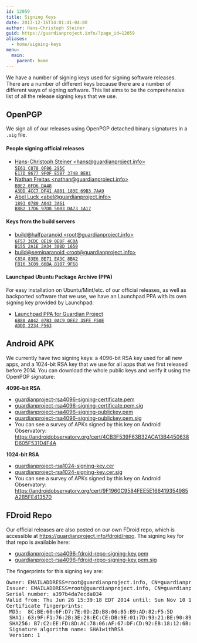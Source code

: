 ```yaml
---
id: 12059
title: Signing Keys
date: 2013-12-16T14:01:41-04:00
author: Hans-Christoph Steiner
guid: https://guardianproject.info/?page_id=12059
aliases:
  - home/signing-keys
menu:
  main:
    parent: home
---
```


We have a number of signing keys used for signing software releases. There are a number of different keys because there are a number of different ways of signing software. This list aims to be the comprehensive list of all the release signing keys that we use.

## OpenPGP

We sign all of our releases using OpenPGP detached binary signatures in a `.sig` file.

#### People signing official releases

  * <a href="http://pool.sks-keyservers.net/pks/lookup?op=vindex&search=0x9F0FE587374bbe81" target="_blank">Hans-Christoph Steiner <&#104;&#x61;&#110;&#x73;&#64;&#x67;&#117;&#x61;&#114;&#x64;&#105;&#x61;&#110;&#x70;&#114;&#x6f;&#106;&#x65;&#99;&#x74;&#46;&#x69;&#110;&#x66;&#111;><br /><code>5E61 C878 0F86 295C E17D 8677 9F0F E587 374B BE81</code></a>
  * <a href="http://pool.sks-keyservers.net/pks/lookup?op=vindex&search=0xA801183E69B37AA9" target="_blank">Nathan Freitas <&#x6e;a&#x74;&#x68;a&#x6e;&#64;g&#x75;&#97;r&#x64;i&#x61;&#x6e;p&#x72;&#111;j&#x65;&#99;t&#x2e;i&#x6e;&#x66;o><br /><code>BBE2 0FD6 DA48 A3DD 4CC7  DF41 A801 183E 69B3 7AA9</code></a>
  * <a href="http://pool.sks-keyservers.net/pks/lookup?op=vindex&search=0x97d05003da731a17" target="_blank">Abel Luck <&#x61;&#x62;&#101;l&#64;g&#x75;&#x61;&#x72;&#100;ia&#x6e;&#x70;&#x72;&#111;je&#x63;&#x74;&#x2e;&#105;nf&#x6f;><br /><code>1893 0780 A043 3A61 B8B2  17D6 97D0 5003 DA73 1A17</code></a>

#### Keys from the build servers

  * <a href="http://pool.sks-keyservers.net/pks/lookup?op=vindex&search=0x2A1E2A34308D1650" target="_blank">build@halfparanoid <root&#64;&#103;&#x75;&#x61;&#x72;&#x64;&#x69;&#x61;nproj&#101;&#99;&#x74;&#x2e;&#x69;&#x6e;&#x66;&#x6f;><br /><code>6F57 3CDC 0E19 0E0F 4C0A  B155 2A1E 2A34 308D 1650</code></a>
  * <a href="http://pool.sks-keyservers.net/pks/lookup?op=vindex&search=0x3C0966BA81079F68" target="_blank">build@semiparanoid <&#x72;&#x6f;ot&#x40;&#x67;&#117;ar&#x64;&#x69;&#97;np&#x72;&#x6f;&#106;ec&#x74;&#x2e;in&#x66;&#x6f;><br /><code>C85A 83E6 BE71 EA3C 8BA2  FB16 3C09 66BA 8107 9F68</code></a>

#### Launchpad Ubuntu Package Archive (PPA)

For easy installation on Ubuntu/Mint/etc. of our official releases, as well as backported software that we use, we have an Launchpad PPA with its own signing key provided by Launchpad:

  * <a href="http://pool.sks-keyservers.net/pks/lookup?op=vindex&search=0xF50EADDD2234F563" target="_blank">Launchpad PPA for Guardian Project<br /><code>6B80 A842 07B3 0AC9 DEE2  35FE F50E ADDD 2234 F563</code></a>

## Android APK

We currently have two signing keys: a 4096-bit RSA key used for all new apps, and a 1024-bit RSA key that we use for all apps that we first released before 2014. You can download the whole public keys and verify it using the OpenPGP signature:

**4096-bit RSA**

  * [guardianproject-rsa4096-signing-certificate.pem](https://guardianproject.info/releases/guardianproject-rsa4096-signing-certificate.pem)
  * [guardianproject-rsa4096-signing-certificate.pem.sig](https://guardianproject.info/releases/guardianproject-rsa4096-signing-certificate.pem.sig)
  * [guardianproject-rsa4096-signing-publickey.pem](https://guardianproject.info/releases/guardianproject-rsa4096-signing-publickey.pem)
  * [guardianproject-rsa4096-signing-publickey.pem.sig](https://guardianproject.info/releases/guardianproject-rsa4096-signing-publickey.pem.sig)
  * You can see a survey of APKs signed by this key on Android Observatory:  
    <a href="https://androidobservatory.org/cert/4CB3F539F63B32ACA13B4450638D605F531D4F4A" target="_blank">https://androidobservatory.org/cert/4CB3F539F63B32ACA13B4450638D605F531D4F4A</a> 

**1024-bit RSA**

  * [guardianproject-rsa1024-signing-key.cer](https://guardianproject.info/releases/guardianproject-rsa1024-signing-key.cer)
  * [guardianproject-rsa1024-signing-key.cer.sig](https://guardianproject.info/releases/guardianproject-rsa1024-signing-key.cer.sig)
  * You can see a survey of APKs signed by this key on Android Observatory:  
    <a href="https://androidobservatory.org/cert/9F1960C9584FEE5E166419354985A2B5FE413570" target="_blank">https://androidobservatory.org/cert/9F1960C9584FEE5E166419354985A2B5FE413570</a> 

## FDroid Repo

Our official releases are also posted on our own FDroid repo, which is accessible at <https://guardianproject.info/fdroid/repo>. The signing key for that repo is available here:

  * [guardianproject-rsa4096-fdroid-repo-signing-key.pem](https://guardianproject.info/releases/guardianproject-rsa4096-fdroid-repo-signing-key.pem)
  * [guardianproject-rsa4096-fdroid-repo-signing-key.pem.sig](https://guardianproject.info/releases/guardianproject-rsa4096-fdroid-repo-signing-key.pem.sig)

The fingerprints for this signing key are:

<pre>Owner: &#69;&#x4d;&#65;&#x49;&#76;&#x41;D&#x44;R&#x45;S&#x53;=&#x72;o&#x6f;t&#x40;g&#x75;a&#x72;d&#105;&#x61;&#110;&#x70;&#114;&#x6f;&#106;&#x65;c&#x74;.&#x69;n&#x66;o, CN=guardianproject.info, O=Guardian Project, OU=FDroid Repo, L=New York, ST=New York, C=US
Issuer: &#69;&#x4d;&#65;&#x49;L&#x41;D&#x44;R&#x45;S&#x53;=&#x72;o&#111;&#x74;&#64;&#x67;&#117;&#x61;r&#x64;i&#x61;n&#x70;r&#x6f;j&#x65;c&#116;&#x2e;&#105;&#x6e;f&#x6f;, CN=guardianproject.info, O=Guardian Project, OU=FDroid Repo, L=New York, ST=New York, C=US
Serial number: a397b4da7ecda034
Valid from: Thu Jun 26 15:39:18 EDT 2014 until: Sun Nov 10 14:39:18 EST 2041
Certificate fingerprints:
 MD5:  8C:BE:60:6F:D7:7E:0D:2D:B8:06:B5:B9:AD:82:F5:5D
 SHA1: 63:9F:F1:76:2B:3E:28:EC:CE:DB:9E:01:7D:93:21:BE:90:89:CD:AD
 SHA256: B7:C2:EE:FD:8D:AC:78:06:AF:67:DF:CD:92:EB:18:12:6B:C0:83:12:A7:F2:D6:F3:86:2E:46:01:3C:7A:61:35
 Signature algorithm name: SHA1withRSA
 Version: 1
</pre>